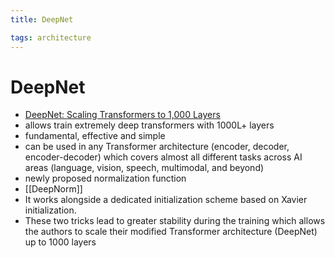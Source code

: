 ```yaml
---
title: DeepNet

tags: architecture 
---
```


# DeepNet
- [DeepNet: Scaling Transformers to 1,000 Layers](https://arxiv.org/abs/2203.00555)
- allows train extremely deep transformers with 1000L+ layers
- fundamental, effective and simple
- can be used in any Transformer architecture (encoder, decoder, encoder-decoder) which covers almost all different tasks across AI areas (language, vision, speech, multimodal, and beyond)
- newly proposed normalization function
- [[DeepNorm]]
- It works alongside a dedicated initialization scheme based on Xavier initialization.
- These two tricks lead to greater stability during the training which allows the authors to scale their modified Transformer architecture (DeepNet) up to 1000 layers




